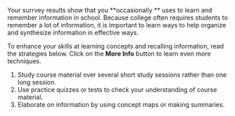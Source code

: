 
Your surrvey results show that you **occasionally ** uses to learn and remember information in school. Because college often requires students to remember a lot of information, it is important to learn ways to help organize and synthesize information in effective ways.

To enhance your skills at learning concepts and recalling information, read the strategies below. Click on the **More Info** button to learn even more techniques. 

1.	Study course material over several short study sessions rather than one long session.
2.	Use practice quizzes or tests to check your understanding of course material. 
3.	Elaborate on information by using concept maps or making summaries.
